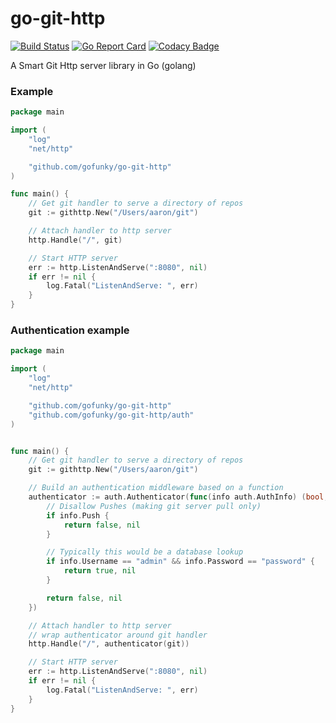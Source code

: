 go-git-http
===========

[![Build Status](https://travis-ci.org/gofunky/go-git-http.svg)](https://travis-ci.org/gofunky/go-git-http)
[![Go Report Card](https://goreportcard.com/badge/github.com/gofunky/go-git-http)](https://goreportcard.com/report/github.com/gofunky/go-git-http)
[![Codacy Badge](https://api.codacy.com/project/badge/Grade/f40209b68f1f461c80d0ef403c079656)](https://www.codacy.com/app/gofunky/go-git-http?utm_source=github.com&amp;utm_medium=referral&amp;utm_content=gofunky/go-git-http&amp;utm_campaign=Badge_Grade)

A Smart Git Http server library in Go (golang)

### Example

```go
package main

import (
    "log"
    "net/http"

    "github.com/gofunky/go-git-http"
)

func main() {
    // Get git handler to serve a directory of repos
    git := githttp.New("/Users/aaron/git")

    // Attach handler to http server
    http.Handle("/", git)

    // Start HTTP server
    err := http.ListenAndServe(":8080", nil)
    if err != nil {
        log.Fatal("ListenAndServe: ", err)
    }
}
```

### Authentication example

```go
package main

import (
    "log"
    "net/http"

    "github.com/gofunky/go-git-http"
    "github.com/gofunky/go-git-http/auth"
)


func main() {
    // Get git handler to serve a directory of repos
    git := githttp.New("/Users/aaron/git")

    // Build an authentication middleware based on a function
    authenticator := auth.Authenticator(func(info auth.AuthInfo) (bool, error) {
        // Disallow Pushes (making git server pull only)
        if info.Push {
            return false, nil
        }

        // Typically this would be a database lookup
        if info.Username == "admin" && info.Password == "password" {
            return true, nil
        }

        return false, nil
    })

    // Attach handler to http server
    // wrap authenticator around git handler
    http.Handle("/", authenticator(git))

    // Start HTTP server
    err := http.ListenAndServe(":8080", nil)
    if err != nil {
        log.Fatal("ListenAndServe: ", err)
    }
}
```

